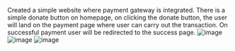 Created a simple website where payment gateway is integrated. There is a simple donate button on homepage, on clicking the donate button, the user will land on the payment page where user can carry out the transaction. 
On successful payment user will be redirected to the success page.
![image](https://user-images.githubusercontent.com/84704414/129222340-abbe4f85-1cf2-4040-946a-d67e3cc48c9e.png)
![image](https://user-images.githubusercontent.com/84704414/129222403-ff36d72e-ae82-472d-b20e-f6337b712081.png)
![image](https://user-images.githubusercontent.com/84704414/129222470-16ff132f-b0f1-4636-bb69-6f185ab2bb5b.png)
